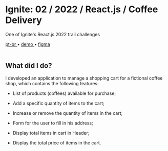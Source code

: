 <div valing="top">
  <h1>Ignite: 02 / <span>2022</span> / React.js / Coffee Delivery</h1>
  <p>One of Ignite's React.js 2022 trail challenges</p>
  <nav>
    <div id="repository-buttons"/>
    <a class="navigation-link disabled" href="https://github.com/L-Marcel/ignite-02-reactjs-2022-coffee-delivery/blob/main/README.md" target="__blank__">
      pt-br
    </a>
    <span class="disabled">•</span>
    <a class="navigation-link" href="https://ignite-02-reactjs-2022-coffee-delivery.vercel.app/" target="__blank__">
      demo
    </a>
    <span>•</span>
    <a class="navigation-link" href="https://www.figma.com/file/1BlIf8huFKKwEdlgP9smMU/Coffee-Delivery-(Copy)?node-id=0%3A1&t=shWBBgLs9jm7AckQ-1" target="__blank__">
      figma
    </a>
  </nav>
</div>

<br/>

<div id="grid">
  <div id="grid-item">
    <h2>What did I <span>do</span>?</h2>
    <p>I developed an application to manage a shopping cart for a fictional coffee shop, which contains the following features:</p>
    <ul>
      <li id="checked"><p>List of products (coffees) available for purchase;</p></li>
      <li id="checked"><p>Add a specific quantity of items to the cart;</p></li>
      <li id="checked"><p>Increase or remove the quantity of items in the cart;</p></li>
      <li id="checked"><p>Form for the user to fill in his address;</p></li>
      <li id="checked"><p>Display total items in cart in Header;</p></li>
      <li id="checked"><p>Display the total price of items in the cart.</p></li>
    </ul>
  </div>
</div>
